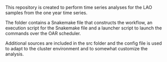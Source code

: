 This repository is created to perform time series analyses for the LAO samples
from the one year time series. 

The folder contains a Snakemake file that constructs the workflow, an
execution script for the Snakemake file and a launcher script to launch the
commands over the OAR scheduler.

Additional sources are included in the src folder and the config file is
used to adapt to the cluster environment and to somewhat customize the analysis.
